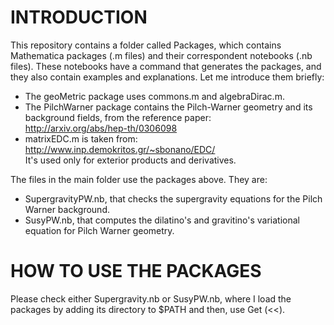 # INTRODUCTION #

This repository contains a folder called Packages, which contains Mathematica packages (.m files) and their correspondent notebooks (.nb files). These notebooks have a command that generates the packages, and they also contain examples and explanations. Let me introduce them briefly: <br />
* The geoMetric package uses commons.m and algebraDirac.m. <br />
* The PilchWarner package contains the Pilch-Warner geometry and its background fields, from the reference paper: <br />
http://arxiv.org/abs/hep-th/0306098 <br />
* matrixEDC.m is taken from: <br />
http://www.inp.demokritos.gr/~sbonano/EDC/ <br />
It's used only for exterior products and derivatives. <br />

The files in the main folder use the packages above. They are: <br />
* SupergravityPW.nb, that checks the supergravity equations for the Pilch Warner background. <br />
* SusyPW.nb, that computes the dilatino's and gravitino's variational equation for Pilch Warner geometry.
 


# HOW TO USE THE PACKAGES #

Please check either Supergravity.nb or SusyPW.nb, where I load the packages by adding its directory to $PATH and then, use Get (<<).




